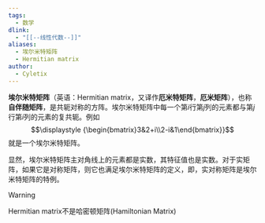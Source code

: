 ```yaml
---
tags:
  - 数学
dlink:
  - "[[--线性代数--]]"
aliases:
  - 埃尔米特矩阵
  - Hermitian matrix
author:
  - Cyletix
---
```

**埃尔米特矩阵**（英语：Hermitian matrix，又译作**厄米特矩阵**，**厄米矩阵**），也称**自伴随矩阵**，是共轭对称的方阵。埃尔米特矩阵中每一个第$i$行第$j$列的元素都与第$j$行第$i$列的元素的复共轭。例如$$\displaystyle {\begin{bmatrix}3&2+i\\2-i&1\end{bmatrix}}$$就是一个埃尔米特矩阵。

显然，埃尔米特矩阵主对角线上的元素都是实数，其特征值也是实数。对于实矩阵，如果它是对称矩阵，则它也满足埃尔米特矩阵的定义，即，实对称矩阵是埃尔米特矩阵的特例。


> [!warning] 
> Hermitian matrix不是哈密顿矩阵(Hamiltonian Matrix)
